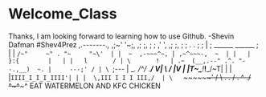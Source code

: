 # Welcome_Class
Thanks, I am looking forward to learning how to use Github. -Shevin Dafman
#Shev4Prez
        _,.-------.,_
     ,;~'             '~;,
   ,;                     ;,
  ;                         ;
 ,'                         ',
,;                           ;,
; ;      .           .      ; ;
| ;   ______       ______   ; |
|  `/~"     ~" . "~     "~\'  |
|  ~  ,-~~~^~, | ,~^~~~-,  ~  |
 |   |        }:{        |   |
 |   l       / | \       !   |
 .~  (__,.--" .^. "--.,__)  ~.
 |     ---;' / | \ `;---     |
  \__.       \/^\/       .__/
   V| \                 / |V
    | |T~\___!___!___/~T| |
    | |`IIII_I_I_I_IIII'| |
    |  \,III I I I III,/  |
     \   `~~~~~~~~~~'    /
       \   .       .   /
         \.    ^    ./
           ^~~~^~~~^
EAT WATERMELON AND KFC CHICKEN
